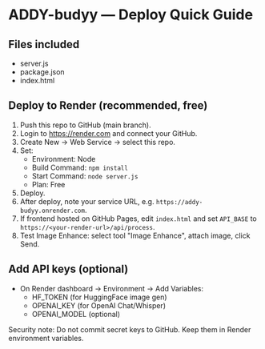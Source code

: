 # ADDY-budyy — Deploy Quick Guide

## Files included
- server.js
- package.json
- index.html

## Deploy to Render (recommended, free)
1. Push this repo to GitHub (main branch).
2. Login to https://render.com and connect your GitHub.
3. Create New → Web Service → select this repo.
4. Set:
   - Environment: Node
   - Build Command: `npm install`
   - Start Command: `node server.js`
   - Plan: Free
5. Deploy.
6. After deploy, note your service URL, e.g. `https://addy-budyy.onrender.com`.
7. If frontend hosted on GitHub Pages, edit `index.html` and set `API_BASE` to `https://<your-render-url>/api/process`.
8. Test Image Enhance: select tool "Image Enhance", attach image, click Send.

## Add API keys (optional)
- On Render dashboard → Environment → Add Variables:
  - HF_TOKEN (for HuggingFace image gen)
  - OPENAI_KEY (for OpenAI Chat/Whisper)
  - OPENAI_MODEL (optional)

Security note: Do not commit secret keys to GitHub. Keep them in Render environment variables.
